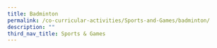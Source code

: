 ```yaml
---
title: Badminton
permalink: /co-curricular-activities/Sports-and-Games/badminton/
description: ""
third_nav_title: Sports & Games
---
```

